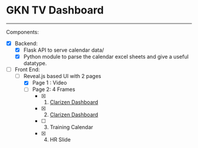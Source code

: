 # GKN TV Dashboard
----------------

Components:

- [x] Backend:
    - [x] Flask API to serve calendar data/
    - [x] Python module to parse the calendar excel sheets and give a useful datatype.
- [ ] Front End:
    - [ ] Reveal.js based UI with 2 pages
        - [x] Page 1 : Video
        - [ ] Page 2: 4 Frames
            - [x] 1. [Clarizen Dashboard](https://github.com/idling_mind/clarizen-dashboard)
            - [x] 2. [Clarizen Dashboard](https://github.com/idling_mind/clarizen-dashboard)
            - [ ] 3. Training Calendar
            - [x] 4. HR Slide
